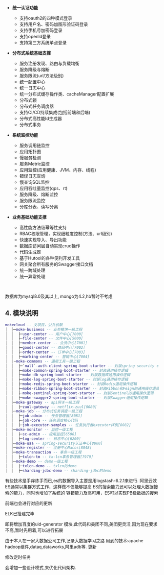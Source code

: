 

* **统一认证功能**
  * 支持oauth2的四种模式登录
  * 支持用户名、密码加图形验证码登录
  * 支持手机号加密码登录
  * 支持openId登录
  * 支持第三方系统单点登录

* **分布式系统基础支撑**
  * 服务注册发现、路由与负载均衡
  * 服务降级与熔断
  * 服务限流(url/方法级别)
  * 统一配置中心
  * 统一日志中心
  * 统一分布式缓存操作类、cacheManager配置扩展
  * 分布式锁
  * 分布式任务调度器
  * 支持CI/CD持续集成(包括前端和后端)
  * 分布式高性能Id生成器
  * 分布式事务
* **系统监控功能**
  * 服务调用链监控
  * 应用拓扑图
  * 慢服务检测
  * 服务Metric监控
  * 应用监控(应用健康、JVM、内存、线程)
  * 错误日志查询
  * 慢查询SQL监控
  * 应用吞吐量监控(qps、rt)
  * 服务降级、熔断监控
  * 服务限流监控
  * 分库分表、读写分离
* **业务基础功能支撑**
  * 高性能方法级幂等性支持
  * RBAC权限管理，实现细粒度控制(方法、url级别)
  * 快速实现导入、导出功能
  * 数据库访问层自动实现crud操作
  * 代码生成器
  * 基于Hutool的各种便利开发工具
  * 网关聚合所有服务的Swagger接口文档
  * 统一跨域处理
  * 统一异常处理

&nbsp;

数据库为mysql8.0及其以上, mongo为4.2,hb暂时不考虑

## 4. 模块说明

```lua
mokecloud -- 父项目，公共依赖
│  ├─moke-business -- 业务模块一级工程
│  │  ├─user-center -- 用户中心[7000]
│  │  ├─file-center -- 文件中心[5000]
│  │  ├─member-center -- 会员中心[7001]
│  │  ├─goods-center -- 商品中心[7002]
│  │  ├─order-center -- 订单中心[7003]
│  │  ├─marking-center -- 营销中心[7004]
│  │─moke-commons -- 通用工具一级工程
│  │  ├─`mall`-auth-client-spring-boot-starter -- 封装spring security client端的通用操作逻辑
│  │  ├─moke-common-spring-boot-starter -- 封装通用操作逻辑
│  │  ├─moke-db-spring-boot-starter -- 封装数据库通用操作逻辑
│  │  ├─moke-log-spring-boot-starter -- 封装log通用操作逻辑
│  │  ├─moke-redis-spring-boot-starter -- 封装Redis通用操作逻辑
│  │  ├─moke-ribbon-spring-boot-starter -- 封装Ribbon和Feign的通用操作逻辑
│  │  ├─moke-sentinel-spring-boot-starter -- 封装Sentinel的通用操作逻辑
│  │  ├─moke-swagger2-spring-boot-starter -- 封装Swagger通用操作逻辑
│  ├─moke-gateway -- api网关一级工程
│  │  ├─zuul-gateway -- netflix-zuul[8080]
│  ├─moke-job -- 分布式任务调度一级工程
│  │  ├─job-admin -- 任务管理器[8081]
│  │  ├─job-core -- 任务调度核心代码
│  │  ├─job-executor-samples -- 任务执行者executor样例[8082]
│  ├─moke-monitor -- 监控一级工程
│  │  ├─sc-admin -- 应用监控[6500]
│  │  ├─log-center -- 日志中心[6200]
│  ├─moke-uaa -- spring-security认证中心[8000]
│  ├─moke-register -- 注册中心Nacos[8848]
│  ├─moke-transaction -- 事务一级工程
│  │  ├─txlcn-tm -- tx-lcn事务管理器[7970]
│  ├─moke-demo -- demo一级工程
│  │  ├─txlcn-demo -- txlcn的demo
│  │  ├─sharding-jdbc-demo -- sharding-jdbc的demo
```
有些技术是手痒练手而已,es的数据导入主要是用logstash-6.2.1来进行.
阿里云效
ES通常以集群方式工作，这样做不仅能够提高 ES的搜索能力还可以处理大数据搜索的能力，同时也增加了系统的 容错能力及高可用，ES可以实现PB级数据的搜索

前端也会进行对应的更新


ELK已搭建完毕




即将增加百度的uid-generator 模块,此代码和美团不同,美团更灵活,因为现在要求不高,暂时先用着,可以进行拓展



由于本人在一家大数据公司工作,记录大数据学习之路
用到的技术:apache hadoop组件,dataq,dataworks,阿里adb等.
更新


修改定时任务


会增加一些设计模式,来优化代码架构.